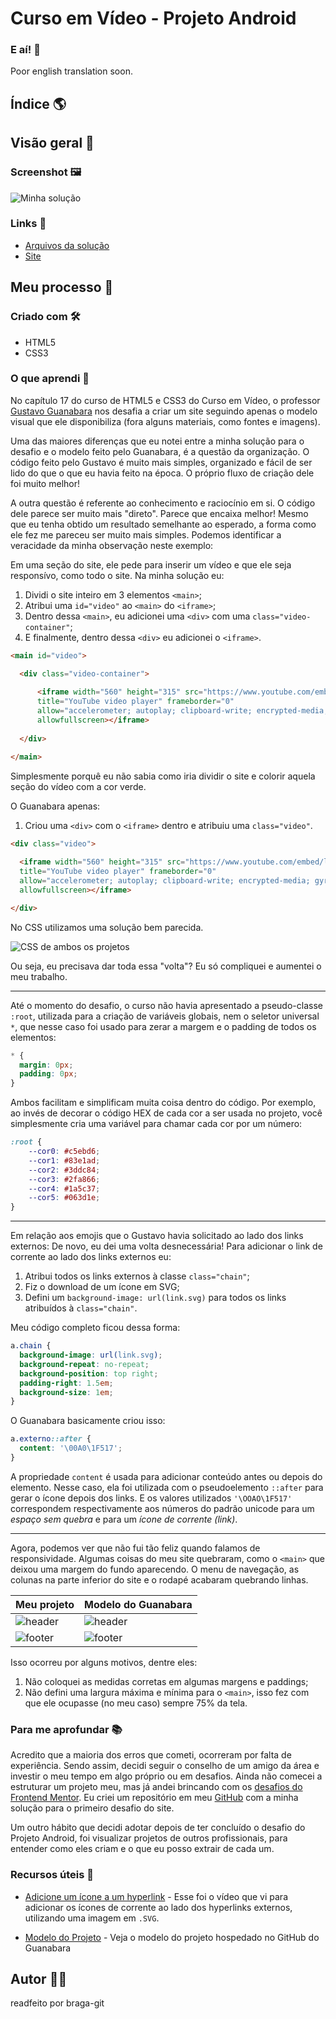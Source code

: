 # Curso em Vídeo - Projeto Android

### E aí! :call_me_hand:	

Poor english translation soon. 

## Índice :earth_americas:


## Visão geral :bookmark_tabs:

### Screenshot :framed_picture:

![Minha solução](https://github.com/braga-git/cursoemvideo-projeto-android/blob/main/imagens/projeto-android.png)

### Links :link:

- [Arquivos da solução](https://github.com/braga-git/cursoemvideo-projeto-android)
- [Site](https://braga-git.github.io/cursoemvideo-projeto-android/)

## Meu processo :footprints: 

### Criado com :hammer_and_wrench:

- HTML5
- CSS3

### O que aprendi :brain:

No capítulo 17 do curso de HTML5 e CSS3 do Curso em Vídeo, o professor [Gustavo Guanabara](https://github.com/gustavoguanabara) nos desafia a criar um site seguindo apenas o modelo visual que ele disponibiliza (fora alguns materiais, como fontes e imagens).

Uma das maiores diferenças que eu notei entre a minha solução para o desafio e o modelo feito pelo Guanabara, é a questão da organização. O código feito pelo Gustavo é muito mais simples, organizado e fácil de ser lido do que o que eu havia feito na época. O próprio fluxo de criação dele foi muito melhor! 

A outra questão é referente ao conhecimento e raciocínio em si. O código dele parece ser muito mais "direto". Parece que encaixa melhor! Mesmo que eu tenha obtido um resultado semelhante ao esperado, a forma como ele fez me pareceu ser muito mais simples. Podemos identificar a veracidade da minha observação neste exemplo:

Em uma seção do site, ele pede para inserir um vídeo e que ele seja responsívo, como todo o site. Na minha solução eu: 

1. Dividi o site inteiro em 3 elementos `<main>`; 
2. Atribui uma `id="video"` ao `<main>` do `<iframe>`;
3. Dentro dessa `<main>`, eu adicionei uma `<div>` com uma `class="video-container"`;
4. E finalmente, dentro dessa `<div>` eu adicionei o `<iframe>`.

```html
<main id="video">

  <div class="video-container">
    
      <iframe width="560" height="315" src="https://www.youtube.com/embed/l2UDgpLz20M" 
      title="YouTube video player" frameborder="0" 
      allow="accelerometer; autoplay; clipboard-write; encrypted-media; gyroscope; picture-in-picture" 
      allowfullscreen></iframe>
  
  </div>

</main>
```

Simplesmente porquê eu não sabia como iria dividir o site e colorir aquela seção do vídeo com a cor verde.

O Guanabara apenas:

1. Criou uma `<div>` com o `<iframe>` dentro e atribuiu uma `class="video"`.

```html
<div class="video">
  
  <iframe width="560" height="315" src="https://www.youtube.com/embed/l2UDgpLz20M" 
  title="YouTube video player" frameborder="0" 
  allow="accelerometer; autoplay; clipboard-write; encrypted-media; gyroscope; picture-in-picture" 
  allowfullscreen></iframe>

</div>
```

No CSS utilizamos uma solução bem parecida. 

![CSS de ambos os projetos](https://github.com/braga-git/cursoemvideo-projeto-android/blob/main/imagens/screenshot-css.png)

Ou seja, eu precisava dar toda essa "volta"? Eu só compliquei e aumentei o meu trabalho.

---

Até o momento do desafio, o curso não havia apresentado a pseudo-classe `:root`, utilizada para a criação de variáveis globais, nem o seletor universal `*`, que nesse caso foi usado para zerar a margem e o padding de todos os elementos:

```css
* {
  margin: 0px;
  padding: 0px;
}
```

Ambos facilitam e simplificam muita coisa dentro do código. Por exemplo, ao invés de decorar o código HEX de cada cor a ser usada no projeto, você simplesmente cria uma variável para chamar cada cor por um número:

```css
:root {
    --cor0: #c5ebd6;
    --cor1: #83e1ad;
    --cor2: #3ddc84;
    --cor3: #2fa866;
    --cor4: #1a5c37;
    --cor5: #063d1e;
}
```

---

Em relação aos emojis que o Gustavo havia solicitado ao lado dos links externos: De novo, eu dei uma volta desnecessária! Para adicionar o link de corrente ao lado dos links externos eu:

1. Atribui todos os links externos à classe `class="chain"`;
2. Fiz o download de um ícone em SVG;
3. Defini um `background-image: url(link.svg)` para todos os links atribuídos à `class="chain"`.

Meu código completo ficou dessa forma:

```css
a.chain {
  background-image: url(link.svg);
  background-repeat: no-repeat;
  background-position: top right;
  padding-right: 1.5em;
  background-size: 1em;
}
```

O Guanabara basicamente criou isso:

```css
a.externo::after {
  content: '\00A0\1F517';
}
```

A propriedade `content` é usada para adicionar conteúdo antes ou depois do elemento. Nesse caso, ela foi utilizada com o pseudoelemento `::after` para gerar o ícone depois dos links. E os valores utilizados `'\OOAO\1F517'` correspondem respectivamente aos números do padrão unicode para um *espaço sem quebra* e para um *ícone de corrente (link)*.

---

Agora, podemos ver que não fui tão feliz quando falamos de responsividade. Algumas coisas do meu site quebraram, como o `<main>` que deixou uma margem do fundo aparecendo. O menu de navegação, as colunas na parte inferior do site e o rodapé acabaram quebrando linhas.

| Meu projeto                                                                                | Modelo do Guanabara |
| -----------                                                                                | -----------         |
|![header](https://github.com/braga-git/cursoemvideo-projeto-android/blob/main/imagens/header-braga.jpeg) |![header](https://github.com/braga-git/cursoemvideo-projeto-android/blob/main/imagens/header-guanabara.jpeg)|
|![footer](https://github.com/braga-git/cursoemvideo-projeto-android/blob/main/imagens/footer-braga.jpeg) |![footer](https://github.com/braga-git/cursoemvideo-projeto-android/blob/main/imagens/footer-guanabara.jpeg)|

Isso ocorreu por alguns motivos, dentre eles:
1. Não coloquei as medidas corretas em algumas margens e paddings;
2. Não defini uma largura máxima e mínima para o `<main>`, isso fez com que ele ocupasse (no meu caso) sempre 75% da tela.

### Para me aprofundar :books:

Acredito que a maioria dos erros que cometi, ocorreram por falta de experiência. Sendo assim, decidi seguir o conselho de um amigo da área e investir o meu tempo em algo próprio ou em desafios. Ainda não comecei a estruturar um projeto meu, mas já andei brincando com os [desafios do Frontend Mentor](https://www.frontendmentor.io/challenges). Eu criei um repositório em meu [GitHub](https://github.com/braga-git/frontendmentor-qrcode-component) com a minha solução para o primeiro desafio do site.

Um outro hábito que decidi adotar depois de ter concluído o desafio do Projeto Android, foi visualizar projetos de outros profissionais, para entender como eles criam e o que eu posso extrair de cada um.

### Recursos úteis :mag_right:

- [Adicione um ícone a um hyperlink](https://www.youtube.com/watch?v=YJ1XUEy3oHw) - Esse foi o vídeo que vi para adicionar os ícones de corrente ao lado dos hyperlinks externos, utilizando uma imagem em `.SVG`.

- [Modelo do Projeto](https://professorguanabara.github.io/projeto-android/) - Veja o modelo do projeto hospedado no GitHub do Guanabara 

## Autor :raising_hand_man:

readfeito por braga-git